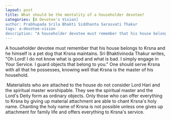 ```yaml
---
layout: post
title: What should be the mentality of a householder devotee?
categories: [A Devotee's Vision]
author: Prabhupada Srila Bhakti Siddhanta Sarasvati Thakur
tags: a-devotee-vision
description: "A householder devotee must remember that his house belongs to Krsna and he himself is a pet dog that Krsna maintains. One should serve Krsna with all that he possesses, knowing well that Krsna is the master of his household."
---
```


A householder devotee must remember that his house belongs to Krsna and he himself is a pet dog that Krsna maintains. Sri Bhaktivinoda Thakur writes, "Oh Lord! I do not know what is good and what is bad. I simply engage in Your Service. I guard objects that belong to you." One should serve Krsna with all that he possesses, knowing well that Krsna is the master of his household.

​	Materialists who are attached to the house do not consider Lord Hari and the spiritual master worshipable. They see the spiritual master and the Lord's Deity form as ordinary objects. Only those who can offer everything to Krsna by giving up material attachment are able to chant Krsna's holy name. Chanting the holy name of Krsna is not possible unless one gives up attachment for family life and offers everything to Krsna's service.





















